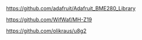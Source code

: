 https://github.com/adafruit/Adafruit_BME280_Library

https://github.com/WifWaf/MH-Z19

https://github.com/olikraus/u8g2